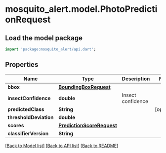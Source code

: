 # mosquito_alert.model.PhotoPredictionRequest

## Load the model package
```dart
import 'package:mosquito_alert/api.dart';
```

## Properties
Name | Type | Description | Notes
------------ | ------------- | ------------- | -------------
**bbox** | [**BoundingBoxRequest**](BoundingBoxRequest.md) |  | 
**insectConfidence** | **double** | Insect confidence | 
**predictedClass** | **String** |  | [optional] 
**thresholdDeviation** | **double** |  | 
**scores** | [**PredictionScoreRequest**](PredictionScoreRequest.md) |  | 
**classifierVersion** | **String** |  | 

[[Back to Model list]](../README.md#documentation-for-models) [[Back to API list]](../README.md#documentation-for-api-endpoints) [[Back to README]](../README.md)


